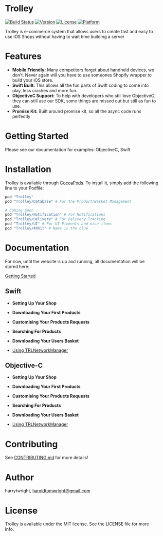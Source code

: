 # Trolley <IMG>

[![Build Status](https://travis-ci.org/Off-Piste/Trolley.io-cocoa.svg?branch=master)](https://travis-ci.org/Off-Piste/Trolley.io-cocoa)
[![Version](https://img.shields.io/cocoapods/v/Trolley.svg?style=flat)](http://cocoapods.org/pods/Trolley)
[![License](https://img.shields.io/cocoapods/l/Trolley.svg?style=flat)](http://cocoapods.org/pods/Trolley)
[![Platform](https://img.shields.io/cocoapods/p/Trolley.svg?style=flat)](http://cocoapods.org/pods/Trolley)

Trolley is e-commerce system that allows users to create fast and easy to use iOS Shops without having to wait time building a server

<GIF OF Application Examples>

# Features

- **Mobile Friendly:** Many competitors forget about handheld devices, we don't. Never again will you have to use someones Shopify wrapper to build your iOS store.
- **Swift Built:** This allows all the fun parts of Swift coding to come into play, less crashes and more fun.
- **ObjectiveC Support:** To help with developers who still love ObjectiveC, they can still use our SDK, some things are missed out but still as fun to use.
- **Promise Kit:** Built around promise kit, so all the async code runs perfectly

# Getting Started

Please see our documentation for examples: ObjectiveC, Swift

# Installation

Trolley is available through [CocoaPods](http://cocoapods.org). To install
it, simply add the following line to your Podfile:

```ruby
pod "Trolley"
pod "Trolley/Database" # For the Product/Basket Management

# Coming Soon
pod "Trolley/Notification" # For Notifications
pod "Trolley/Delivery" # For Delivery Tracking
pod "Trolley/UI" # For UI Elements and nice items
pod "Trolley/ARKit" # Name is the clue
```

# Documentation

For now, until the website is up and running, all documentation will be stored here:

[Getting Started](https://github.com/Off-Piste/Trolley.io/blob/master/Documentation/Getting%20Started.md)

## Swift

- **Setting Up Your Shop**
- **Downloading Your First Products**
- **Customising Your Products Requests**
- **Searching For Products**
- **Downloading Your Users Basket**

- [Using TRLNetworkManager](https://github.com/Off-Piste/Trolley.io/blob/master/Documentation/Swift/Using%20TRLNetworkManager.md)

## Objective-C

- **Setting Up Your Shop**
- **Downloading Your First Products**
- **Customising Your Products Requests**
- **Searching For Products**
- **Downloading Your Users Basket**

- [Using TRLNetworkManager](https://github.com/Off-Piste/Trolley.io/blob/master/Documentation/Objective-C/Using%20TRLNetworkManager.md)

# Contributing

See [CONTRIBUTING.md](https://github.com/Off-Piste/Trolley.io/blob/master/CONTRIBUTING.md) for more details!

# Author

harrytwright, haroldtomwright@gmail.com

# License

Trolley is available under the MIT license. See the LICENSE file for more info.
